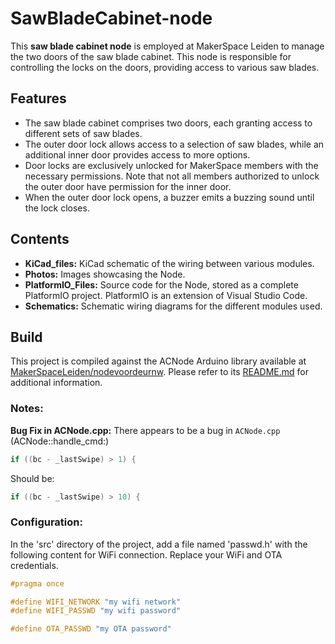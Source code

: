# SawBladeCabinet-node

This **saw blade cabinet node** is employed at MakerSpace Leiden to manage the two doors of the saw blade cabinet. This node is responsible for controlling the locks on the doors, providing access to various saw blades.

## Features
- The saw blade cabinet comprises two doors, each granting access to different sets of saw blades.
- The outer door lock allows access to a selection of saw blades, while an additional inner door provides access to more options.
- Door locks are exclusively unlocked for MakerSpace members with the necessary permissions. Note that not all members authorized to unlock the outer door have permission for the inner door.
- When the outer door lock opens, a buzzer emits a buzzing sound until the lock closes.

## Contents

- **KiCad_files:** KiCad schematic of the wiring between various modules.
- **Photos:** Images showcasing the Node.
- **PlatformIO_Files:** Source code for the Node, stored as a complete PlatformIO project. PlatformIO is an extension of Visual Studio Code.
- **Schematics:** Schematic wiring diagrams for the different modules used.

## Build

This project is compiled against the ACNode Arduino library available at [MakerSpaceLeiden/nodevoordeurnw](https://github.com/MakerSpaceLeiden/nodevoordeurnw/tree/main/PlatformIO_Files/NodeVoordeur/lib/ACNode). Please refer to its [README.md](PlatformIO_Files/sawblade-node/lib/ACNode/README.md) for additional information.

### Notes:

**Bug Fix in ACNode.cpp:**
   There appears to be a bug in `ACNode.cpp` (ACNode::handle_cmd:)

   ```cpp
   if ((bc - _lastSwipe) > 1) {
   ```
   
   Should be:
   ```cpp
   if ((bc - _lastSwipe) > 10) {
   ```


### Configuration:
In the 'src' directory of the project, add a file named 'passwd.h' with the following content for WiFi connection. Replace your WiFi and OTA credentials.

```cpp
#pragma once

#define WIFI_NETWORK "my wifi network"
#define WIFI_PASSWD "my wifi password"

#define OTA_PASSWD "my OTA password"
```

